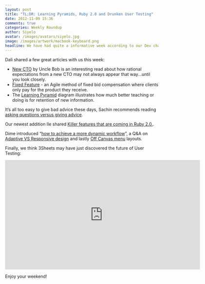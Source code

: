 ```yaml
---
layout: post
title: "TL;DR: Learning Pyramids, Ruby 2.0 and Drunken User Testing"
date: 2012-11-09 15:36
comments: true
categories: Weekly Roundup
author: Siyelo
avatar: /images/avatars/siyelo.jpg
image: /images/artwork/macbook-keyboard.png
headline: We have had quite a informative week according to our Dev chat sessions, we combined last week's links with this week to give you quite a bit to cover.
---
```

Dali shared a few great articles with us this week:

*  [New CTO](http://blog.8thlight.com/uncle-bob/2012/09/06/I-am-Your-New-CTO.html) by Uncle Bob is an interesting read about how rational expectations from a new CTO may not always appear that way...until you look closely.
*  [Fixed Feature](http://blog.8thlight.com/paul-pagel/2011/12/16/fixed-feature.html) - an Agile method of fixed bid compensation where clients only pay for the product they receive.
*  The [Learning Pyramid](http://homepages.gold.ac.uk/polovina/learnpyramid/index.html) diagram illustrates how much better teaching or doing is for retention of new information.

It’s all too easy to give bad advice these days, Sachin recommends reading [asking questions versus giving advice](https://blog.intercom.io/asking-questions-versus-giving-advice/ ).

Our newest addition Ile shared [Killer features that are coming in Ruby 2.0.](http://http://www.netmagazine.com/shop/magazines/december-2012-235).

Dime introduced “[how to achieve a more dynamic workflow](http://www.netmagazine.com/shop/magazines/december-2012-235)”, a Q&A on [Adaptive VS Responsive design](http://uxdesign.smashingmagazine.com/2012/11/08/ux-design-qa-with-christian-holst/) and lastly [Off Canvas menu](http://css-tricks.com/off-canvas-menu-with-css-target/) layouts.

Finally, we think 3Sheets may have just discovered the future of User Testing:

<iframe width="640" height="360" src="http://www.youtube.com/embed/4cMVKW-fR1M?feature=player_detailpage" frameborder="0" allowfullscreen></iframe>

Enjoy your weekend!
